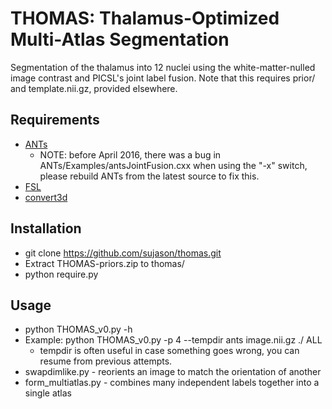 # THOMAS: Thalamus-Optimized Multi-Atlas Segmentation
Segmentation of the thalamus into 12 nuclei using the white-matter-nulled image contrast and PICSL's joint label fusion.  Note that this requires prior/ and template.nii.gz, provided elsewhere.

## Requirements
- [ANTs](https://github.com/stnava/ANTs.git)
	- NOTE: before April 2016, there was a bug in ANTs/Examples/antsJointFusion.cxx when using the "-x" switch, please rebuild ANTs from the latest source to fix this.
- [FSL](http://fsl.fmrib.ox.ac.uk/fsl/fslwiki/FslInstallation)
- [convert3d](http://www.itksnap.org/pmwiki/pmwiki.php?n=Downloads.C3D)

## Installation
- git clone https://github.com/sujason/thomas.git
- Extract THOMAS-priors.zip to thomas/
- python require.py

## Usage
- python THOMAS_v0.py -h
- Example: python THOMAS_v0.py -p 4 --tempdir ants image.nii.gz ./ ALL
	- tempdir is often useful in case something goes wrong, you can resume from previous attempts.
- swapdimlike.py - reorients an image to match the orientation of another
- form_multiatlas.py - combines many independent labels together into a single atlas

